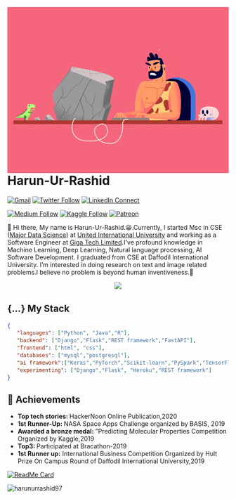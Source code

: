 <a target="_blank" href="https://harunurrashid97.github.io/"><img width="550" align="right" src="Programmer-I.gif"></a>

# Harun-Ur-Rashid

[![Gmail](https://img.shields.io/badge/%20-Send%20Mail-black?color=14171A&labelColor=ef5350&logo=gmail&logoColor=ffffff)](mailto:harunurrashid47@hotmail.com?subject=From%20GitHub&cc=harun15-6647@diu.edu.bd&body=Hi,%20there.%20Found%20you%20from%20GitHub.)
[![Twitter Follow](https://img.shields.io/badge/%20-Follow-black?color=14171A&labelColor=050404&logo=twitter&logoColor=#00acee)](https://twitter.com/harunurrashid97)
[![LinkedIn Connect](https://img.shields.io/badge/%20-Connect-black?color=14171A&labelColor=212121&logo=linkedin&logoColor=ffffff)](https://www.linkedin.com/in/harun-ur-rashid6647/)

[![Medium Follow](https://img.shields.io/badge/%20-Follow-black?color=14171A&labelColor=050404&logo=medium&logoColor=ffffff)](https://towardsdatascience.com/@harunurrashid97)
[![Kaggle Follow](https://img.shields.io/badge/%20-Follow-black?color=14171A&labelColor=37474f&logo=kaggle&logoColor=4fc3f7)](https://kaggle.com/harunshimanto)
[![Patreon](https://img.shields.io/badge/%20-Support-black?color=14171A&labelColor=04945c&logo=patreon&logoColor=ffffff)](https://www.patreon.com/harunurrashid)


:wave: Hi there, My name is Harun-Ur-Rashid.😀.Currently, I started Msc in CSE ([Major Data Science](https://cse.uiu.ac.bd/graduate-program/mscsemajor-data-science/)) at [United International University](https://www.uiu.ac.bd/) and working as a Software Engineer at [Giga Tech Limited](http://gigatechltd.com/).I've profound knowledge in Machine Learning, Deep Learning, Natural language processing, AI Software Development. I graduated from CSE at Daffodil International University. I’m interested in doing research on text and image related problems.I believe no problem is beyond human inventiveness.🤖


<p align="center"><a href="https://github.com/harunurrashid97">
    <img src="https://komarev.com/ghpvc/?username=harunurrashid97&style=for-the-badge">
</a></p>

## {...} My Stack

```json
{
   "languages": ["Python", "Java","R"],
   "backend": ["Django","Flask","REST framework","FastAPI"],
   "frontend": ["html", "css"],
   "databases": ["mysql","postgresql"],
   "ai framework":["Keras","PyTorch","Scikit-learn","PySpark","TensorFlow"],
   "experimenting": ["Django","Flask", "Heroku","REST framework"]
}
```
## :tada: Achievements

<ul>
  <li>
     <b>Top tech stories: </b> HackerNoon Online Publication,2020
   </li>
  <li>
     <b>1st Runner-Up: </b> NASA Space Apps Challenge organized by BASIS, 2019
   </li> 
   <li>
     <b>Awarded a bronze medal: </b> "Predicting Molecular Properties Competition Organized by Kaggle,2019
   </li>
   <li>
     <b>Top3: </b> Participated at Bracathon-2019
   </li>
   <li>
     <b>1st Runner up:</b> International Business Competition Organized by Hult Prize On Campus Round of Daffodil International University,2019
   </li>
</ul>


[![ReadMe Card](https://github-readme-stats.vercel.app/api/pin/?username=harunurrashid97&align=center&theme=radical&repo=100-Days-Of-ML-Code&show_owner=true)](https://github.com/harunurrashid97/100-Days-Of-ML-Code)


<p align="left"> <img src="https://github-readme-stats.vercel.app/api?username=harunurrashid97&theme=synthwave&show_icons=true" alt="harunurrashid97" /> </h1>
